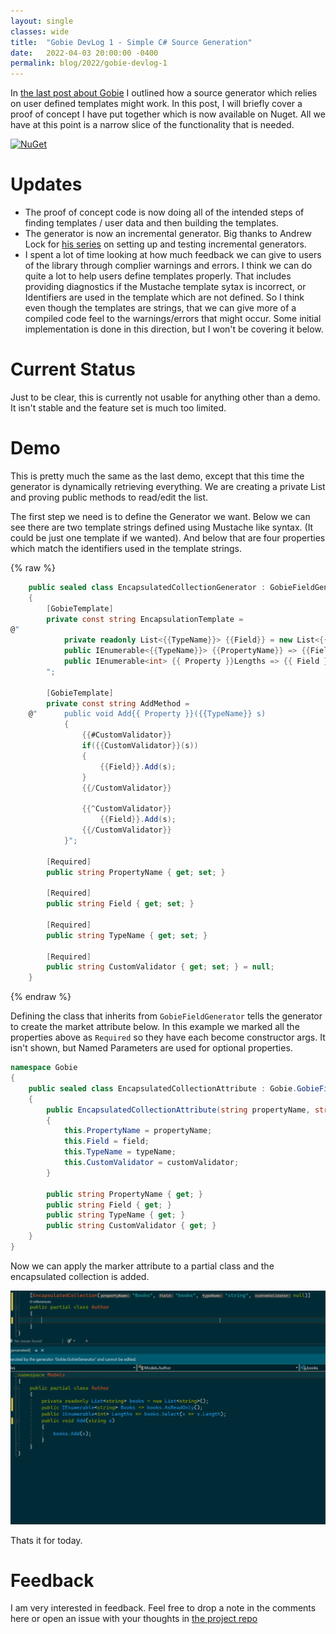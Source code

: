 ```yaml
---
layout: single
classes: wide
title:  "Gobie DevLog 1 - Simple C# Source Generation"
date:   2022-04-03 20:00:00 -0400
permalink: blog/2022/gobie-devlog-1
---
```


In [the last post about Gobie](/blog/2021/simplifying-csharp-source-generation) I outlined how a source generator which relies on user defined templates might work. In this post, I will briefly cover a proof of concept I have put together which is now available on Nuget. All we have at this point is a narrow slice of the functionality that is needed.

[![NuGet](https://shields.io/nuget/v/Gobie.svg)](https://www.nuget.org/packages/Gobie/)

# Updates

* The proof of concept code is now doing all of the intended steps of finding templates / user data and then building the templates.
* The generator is now an incremental generator. Big thanks to Andrew Lock for [his series](https://andrewlock.net/creating-a-source-generator-part-1-creating-an-incremental-source-generator/) on setting up and testing incremental generators.
* I spent a lot of time looking at how much feedback we can give to users of the library through complier warnings and errors. I think we can do quite a lot to help users define templates properly. That includes providing diagnostics if the Mustache template sytax is incorrect, or Identifiers are used in the template which are not defined. So I think even though the templates are strings, that we can give more of a compiled code feel to the warnings/errors that might occur. Some initial implementation is done in this direction, but I won't be covering it below.

# Current Status

Just to be clear, this is currently not usable for anything other than a demo. It isn't stable and the feature set is much too limited.

# Demo

This is pretty much the same as the last demo, except that this time the generator is dynamically retrieving everything. We are creating a private List and proving public methods to read/edit the list.

The first step we need is to define the Generator we want. Below we can see there are two template strings defined using Mustache like syntax. (It could be just one template if we wanted). And below that are four properties which match the identifiers used in the template strings. 

{% raw %}
``` csharp
    public sealed class EncapsulatedCollectionGenerator : GobieFieldGenerator
    {
        [GobieTemplate]
        private const string EncapsulationTemplate =
@"
            private readonly List<{{TypeName}}> {{Field}} = new List<{{TypeName}}>();
            public IEnumerable<{{TypeName}}> {{PropertyName}} => {{Field}}.AsReadOnly();
            public IEnumerable<int> {{ Property }}Lengths => {{ Field }}.Select(x => x.Length);
        ";

        [GobieTemplate]
        private const string AddMethod =
    @"      public void Add{{ Property }}({{TypeName}} s)
            {
                {{#CustomValidator}}
                if({{CustomValidator}}(s))
                {
                    {{Field}}.Add(s);
                }
                {{/CustomValidator}}

                {{^CustomValidator}}
                    {{Field}}.Add(s);
                {{/CustomValidator}}
            }";

        [Required]
        public string PropertyName { get; set; }

        [Required]
        public string Field { get; set; }

        [Required]
        public string TypeName { get; set; }

        [Required]
        public string CustomValidator { get; set; } = null;
    }
```
{% endraw %}

Defining the class that inherits from `GobieFieldGenerator` tells the generator to create the market attribute below. In this example we marked all the properties above as `Required` so they have each become constructor args. It isn't shown, but Named Parameters are used for optional properties.

``` csharp 
namespace Gobie
{
    public sealed class EncapsulatedCollectionAttribute : Gobie.GobieFieldGeneratorAttribute
    {
        public EncapsulatedCollectionAttribute(string propertyName, string field, string typeName, string customValidator = null)
        {
            this.PropertyName = propertyName;
            this.Field = field;
            this.TypeName = typeName;
            this.CustomValidator = customValidator;
        }

        public string PropertyName { get; }
        public string Field { get; }
        public string TypeName { get; }
        public string CustomValidator { get; }
    }
}
```

Now we can apply the marker attribute to a partial class and the encapsulated collection is added. 

![](/images/2022/gobie-devlog-1/gobie-devlog-1-demo.gif)

Thats it for today.

# Feedback

I am very interested in feedback. Feel free to drop a note in the comments here or open an issue with your thoughts in [the project repo](https://github.com/Siphonophora/Gobie)
